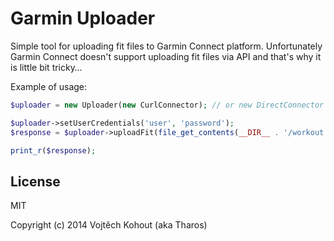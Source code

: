 Garmin Uploader
===========

Simple tool for uploading fit files to Garmin Connect platform. Unfortunately Garmin Connect doesn't support uploading fit files via API and that's why it is little bit tricky…

Example of usage:

```php
$uploader = new Uploader(new CurlConnector); // or new DirectConnector

$uploader->setUserCredentials('user', 'password');
$response = $uploader->uploadFit(file_get_contents(__DIR__ . '/workout.fit'));

print_r($response);
```

License
-------

MIT

Copyright (c) 2014 Vojtěch Kohout (aka Tharos)